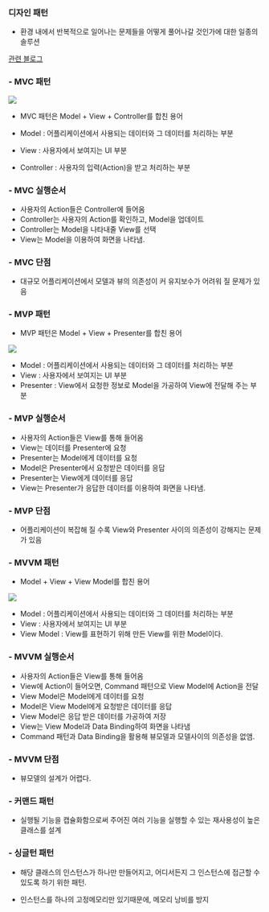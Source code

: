 ### **디자인 패턴**

- 환경 내에서 반복적으로 일어나는 문제들을 어떻게 풀어나갈 것인가에 대한 일종의 솔루션

<a href="https://beomy.tistory.com/43">관련 블로그</a>

### - **MVC 패턴**

<img src="https://img1.daumcdn.net/thumb/R1280x0/?scode=mtistory2&fname=https%3A%2F%2Fblog.kakaocdn.net%2Fdn%2F7IE8f%2FbtqBRvw9sFF%2FAGLRdsOLuvNZ9okmGOlkx1%2Fimg.png"/>

- MVC 패턴은 Model + View + Controller를 합친 용어

- Model : 어플리케이션에서 사용되는 데이터와 그 데이터를 처리하는 부분
- View : 사용자에서 보여지는 UI 부분
- Controller : 사용자의 입력(Action)을 받고 처리하는 부분

### - **MVC 실행순서**

- 사용자의 Action들은 Controller에 들어옴
- Controller는 사용자의 Action를 확인하고, Model을 업데이트
- Controller는 Model을 나타내줄 View를 선택
- View는 Model을 이용하여 화면을 나타냄.

### - **MVC 단점**

- 대규모 어플리케이션에서 모델과 뷰의 의존성이 커 유지보수가 어려워 질 문제가 있음

### - **MVP 패턴**

- MVP 패턴은 Model + View + Presenter를 합친 용어

<img src="https://img1.daumcdn.net/thumb/R1280x0/?scode=mtistory2&fname=https%3A%2F%2Fblog.kakaocdn.net%2Fdn%2FclZlsT%2FbtqBTLzeUCL%2FIDA8Ga6Yarndgr88g9Nkhk%2Fimg.png"/>

- Model : 어플리케이션에서 사용되는 데이터와 그 데이터를 처리하는 부분
- View : 사용자에서 보여지는 UI 부분
- Presenter : View에서 요청한 정보로 Model을 가공하여 View에 전달해 주는 부분

### - **MVP 실행순서**

- 사용자의 Action들은 View를 통해 들어옴
- View는 데이터를 Presenter에 요청
- Presenter는 Model에게 데이터를 요청
- Model은 Presenter에서 요청받은 데이터를 응답
- Presenter는 View에게 데이터를 응답
- View는 Presenter가 응답한 데이터를 이용하여 화면을 나타냄.

### - **MVP 단점**

- 어플리케이션이 복잡해 질 수록 View와 Presenter 사이의 의존성이 강해지는 문제가 있음

### - **MVVM 패턴**

- Model + View + View Model를 합친 용어

<img src="https://img1.daumcdn.net/thumb/R1280x0/?scode=mtistory2&fname=https%3A%2F%2Fblog.kakaocdn.net%2Fdn%2FCiXz0%2FbtqBQ1iMiVT%2FstaXr7UO95opKgXEU01EY0%2Fimg.png"/>

- Model : 어플리케이션에서 사용되는 데이터와 그 데이터를 처리하는 부분
- View : 사용자에서 보여지는 UI 부분
- View Model : View를 표현하기 위해 만든 View를 위한 Model이다.

### - **MVVM 실행순서**

- 사용자의 Action들은 View를 통해 들어옴
- View에 Action이 들어오면, Command 패턴으로 View Model에 Action을 전달
- View Model은 Model에게 데이터를 요청
- Model은 View Model에게 요청받은 데이터를 응답
- View Model은 응답 받은 데이터를 가공하여 저장
- View는 View Model과 Data Binding하여 화면을 나타냄
- Command 패턴과 Data Binding을 활용해 뷰모델과 모델사이의 의존성을 없앰.

### - **MVVM 단점**

- 뷰모델의 설계가 어렵다.

### - **커맨드 패턴**

- 실행될 기능을 캡슐화함으로써 주어진 여러 기능을 실행할 수 있는 재사용성이 높은 클래스를 설계

### - **싱글턴 패턴**

- 해당 클래스의 인스턴스가 하나만 만들어지고, 어디서든지 그 인스턴스에 접근할 수 있도록 하기 위한 패턴.

- 인스턴스를 하나의 고정메모리만 있기때문에, 메모리 낭비를 방지
